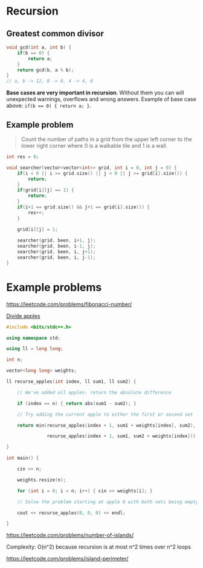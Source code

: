
# Recursion

## Greatest common divisor
``` cpp
void gcd(int a, int b) {
    if(b == 0) {
        return a;
    }
    return gcd(b, a % b);
}
// a, b -> 12, 8 -> 8, 4 -> 4, 0
```

**Base cases are very important in recursion**. Without them you can will unexpected warnings, overflows and wrong answers. Example of base case above: `if(b == 0) { return a; }`.

## Example problem
> Count the number of paths in a grid from the upper left corner to the lower right corner where 0 is a walkable tile and 1 is a wall.

```cpp
int res = 0;

void searcher(vector<vector<int>> grid, int i = 0, int j = 0) {
    if(i < 0 || i >= grid.size() || j < 0 || j >= grid[i].size()) {
        return;
    }
    if(grid[i][j] == 1) {
        return;
    }
    if(i+1 == grid.size() && j+1 == grid[i].size()) {
        res++;
    }
    
    grid[i][j] = 1;

    searcher(grid, been, i+1, j);
    searcher(grid, been, i-1, j);
    searcher(grid, been, i, j+1);
    searcher(grid, been, i, j-1);
}
```

# Example problems

https://leetcode.com/problems/fibonacci-number/

[Divide apples](https://cses.fi/problemset/task/1623)
```cpp
#include <bits/stdc++.h>

using namespace std;

using ll = long long;

int n;

vector<long long> weights;

ll recurse_apples(int index, ll sum1, ll sum2) {

	// We've added all apples- return the absolute difference

	if (index == n) { return abs(sum1 - sum2); }

	// Try adding the current apple to either the first or second set

	return min(recurse_apples(index + 1, sum1 + weights[index], sum2),

	           recurse_apples(index + 1, sum1, sum2 + weights[index]));

}

int main() {

	cin >> n;

	weights.resize(n);

	for (int i = 0; i < n; i++) { cin >> weights[i]; }

	// Solve the problem starting at apple 0 with both sets being empty

	cout << recurse_apples(0, 0, 0) << endl;

}
```

https://leetcode.com/problems/number-of-islands/

Complexity: O(n^2) because recursion is at most n^2 times over n^2 loops

https://leetcode.com/problems/island-perimeter/
